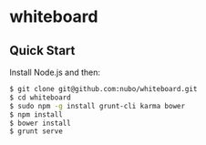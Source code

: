 whiteboard
==========


## Quick Start

Install Node.js and then:

```sh
$ git clone git@github.com:nubo/whiteboard.git
$ cd whiteboard
$ sudo npm -g install grunt-cli karma bower
$ npm install
$ bower install
$ grunt serve
```